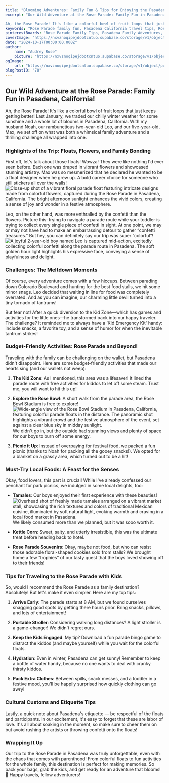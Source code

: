 ```yaml
---
title: "Blooming Adventures: Family Fun & Tips for Enjoying the Pasadena Rose Parade!"
excerpt: "Our Wild Adventure at the Rose Parade: Family Fun in Pasadena, California!

Ah, the Rose Parade! It's like a colorful bowl of fruit loops that just keeps getting better!"
keywords: "Rose Parade family fun, Pasadena California travel tips, Rose Parade activities for kids, family-friendly things to do in Pasadena, budget-friendly Rose Parade experience, Kid Zone activities Pasadena, exploring Rose Bowl with children, local foods in Pasadena California, best snacks at Rose Parade, tips for attending Rose Parade with kids, family travel tips Pasadena, parade bingo game for kids, toddler travel tips, navigating Pasadena with toddlers, must-try foods Pasadena Rose Parade, colorful float designs Rose Parade, family adventure in California, how to enjoy Rose Parade, Rose Parade excitement for kids"
pinterestBoards: "Rose Parade Family Tips, Pasadena Family Adventures, Family Travel Ideas, Events and Festivals for Families"
coverImage: "https://nxvznoqipejdootcntuo.supabase.co/storage/v1/object/public/travel-blog-images/image_70_0.png"
date: "2024-10-17T00:00:00.000Z"
author:
    name: "Audrey Rose"
    picture: "https://nxvznoqipejdootcntuo.supabase.co/storage/v1/object/public/character-reference/audrey_avatar_square.png?t=2024-12-21T13%3A26%3A30.307Z"
ogImage:
    url: "https://nxvznoqipejdootcntuo.supabase.co/storage/v1/object/public/travel-blog-images/image_70_0.png"
blogPostID: "70"
---
```

    

## Our Wild Adventure at the Rose Parade: Family Fun in Pasadena, California!

Ah, the Rose Parade! It's like a colorful bowl of fruit loops that just keeps getting better! Last January, we traded our chilly winter weather for some sunshine and a whole lot of blooms in Pasadena, California. With my husband Noah, our rambunctious two-year-old Leo, and our five-year-old, Max, we set off on what was both a whimsical family adventure and a thrilling challenge all wrapped into one.

### Highlights of the Trip: Floats, Flowers, and Family Bonding 

First off, let's talk about those floats! Wowza! They were like nothing I'd ever seen before. Each one was draped in vibrant flowers and showcased stunning artistry. Max was so mesmerized that he declared he wanted to be a float designer when he grew up. A bold career choice for someone who still stickers all over the walls! ![Close-up shot of a vibrant floral parade float featuring intricate designs made from colorful flowers, captured during the Rose Parade in Pasadena, California. The bright afternoon sunlight enhances the vivid colors, creating a sense of joy and wonder in a festive atmosphere.](https://nxvznoqipejdootcntuo.supabase.co/storage/v1/object/public/travel-blog-images/image_70_0.png)

Leo, on the other hand, was more enthralled by the confetti than the flowers. Picture this: trying to navigate a parade route while your toddler is trying to collect every single piece of confetti in sight. At one point, we may or may not have had to make an embarrassing detour to gather “confetti treasures.” But hey, you can definitely say our trip was super “colorful”! ![A joyful 2-year-old boy named Leo is captured mid-action, excitedly collecting colorful confetti along the parade route in Pasadena. The soft golden hour light highlights his expressive face, conveying a sense of playfulness and delight.](https://nxvznoqipejdootcntuo.supabase.co/storage/v1/object/public/travel-blog-images/image_70_1.png)

### Challenges: The Meltdown Moments

Of course, every adventure comes with a few hiccups. Between parading down Colorado Boulevard and hunting for the best food stalls, we hit some minor snags. Leo decided that waiting in line for food was completely overrated. And as you can imagine, our charming little devil turned into a tiny tornado of tantrums! 

But fear not! After a quick diversion to the Kid Zone—which has games and activities for the little ones—he transformed back into our happy traveler. The challenge? It reminded me to always have a ‘Kid Emergency Kit' handy: include snacks, a favorite toy, and a sense of humor for when the inevitable tantrum strikes!

### Budget-Friendly Activities: Rose Parade and Beyond!

Traveling with the family can be challenging on the wallet, but Pasadena didn't disappoint. Here are some budget-friendly activities that made our hearts sing (and our wallets not weep):

1. **The Kid Zone**: As I mentioned, this area was a lifesaver! It lined the parade route with free activities for kiddos to let off some steam. Trust me, you will want to hit this up!

2. **Explore the Rose Bowl**: A short walk from the parade area, the Rose Bowl Stadium is free to explore! ![Wide-angle view of the Rose Bowl Stadium in Pasadena, California, featuring colorful parade floats in the distance. The panoramic shot highlights a vibrant crowd and the festive atmosphere of the event, set against a clear blue sky in midday sunlight.](https://nxvznoqipejdootcntuo.supabase.co/storage/v1/object/public/travel-blog-images/image_70_2.png) We didn't go in, but the outside had stunning views and plenty of space for our boys to burn off some energy.

3. **Picnic it Up**: Instead of overpaying for festival food, we packed a fun picnic (thanks to Noah for packing all the gooey snacks!). We opted for a blanket on a grassy area, which turned out to be a hit! 

### Must-Try Local Foods: A Feast for the Senses

Okay, food lovers, this part is crucial! While I've already confessed our penchant for park picnics, we indulged in some local delights, too:

- **Tamales**: Our boys enjoyed their first experience with these beauties! ![Overhead shot of freshly made tamales arranged on a vibrant market stall, showcasing the rich textures and colors of traditional Mexican cuisine, illuminated by soft natural light, evoking warmth and craving in a local food market in Pasadena.](https://nxvznoqipejdootcntuo.supabase.co/storage/v1/object/public/travel-blog-images/image_70_3.png) We likely consumed more than we planned, but it was sooo worth it.
  
- **Kettle Corn**: Sweet, salty, and utterly irresistible, this was the ultimate treat before heading back to hotel.

- **Rose Parade Souvenirs**: Okay, maybe not food, but who can resist those adorable floral-shaped cookies sold from stalls? We brought home a few “trophies” of our tasty quest that the boys loved showing off to their friends!

### Tips for Traveling to the Rose Parade with Kids 

So, would I recommend the Rose Parade as a family destination? Absolutely! But let's make it even simpler. Here are my top tips:

1. **Arrive Early**: The parade starts at 8 AM, but we found ourselves snagging good spots by getting there hours prior. Bring snacks, pillows, and lots of entertainment!

2. **Portable Stroller**: Considering walking long distances? A light stroller is a game-changer! We didn't regret ours.

3. **Keep the Kids Engaged**: My tip? Download a fun parade bingo game to distract the kiddos (and maybe yourself) while you wait for the colorful floats. 

4. **Hydration**: Even in winter, Pasadena can get sunny! Remember to keep a bottle of water handy, because no one wants to deal with cranky thirsty kiddos.

5. **Pack Extra Clothes**: Between spills, snack messes, and a toddler in a festive mood, you'll be happily surprised how quickly clothing can go awry!

### Cultural Customs and Etiquette Tips

Lastly, a quick note about Pasadena's etiquette — be respectful of the floats and participants. In our excitement, it's easy to forget that these are labor of love. It's all about soaking in the moment, so make sure to cheer them on but avoid rushing the artists or throwing confetti onto the floats!

### Wrapping It Up

Our trip to the Rose Parade in Pasadena was truly unforgettable, even with the chaos that comes with parenthood! From colorful floats to fun activities for the whole family, this destination is perfect for making memories. So pack your bags, grab the kids, and get ready for an adventure that blooms! 🌼 Happy travels, fellow adventurers!